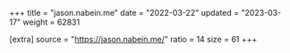 +++
title = "jason.nabein.me"
date = "2022-03-22"
updated = "2023-03-17"
weight = 62831

[extra]
source = "https://jason.nabein.me/"
ratio = 14
size = 61
+++
